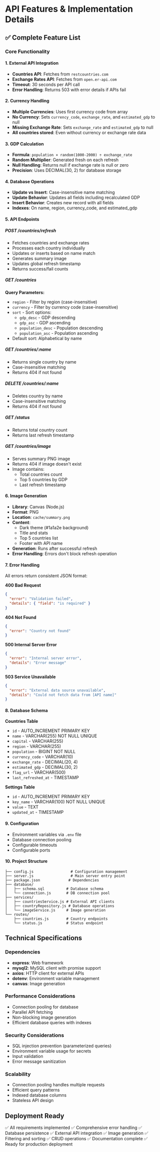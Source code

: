 # API Features & Implementation Details

## ✅ Complete Feature List

### Core Functionality

#### 1. External API Integration
- **Countries API**: Fetches from `restcountries.com`
- **Exchange Rates API**: Fetches from `open.er-api.com`
- **Timeout**: 30 seconds per API call
- **Error Handling**: Returns 503 with error details if APIs fail

#### 2. Currency Handling
- **Multiple Currencies**: Uses first currency code from array
- **No Currency**: Sets `currency_code`, `exchange_rate`, and `estimated_gdp` to null
- **Missing Exchange Rate**: Sets `exchange_rate` and `estimated_gdp` to null
- **All countries stored**: Even without currency or exchange rate data

#### 3. GDP Calculation
- **Formula**: `population × random(1000-2000) ÷ exchange_rate`
- **Random Multiplier**: Generated fresh on each refresh
- **Null Handling**: Returns null if exchange rate is null or zero
- **Precision**: Uses DECIMAL(30, 2) for database storage

#### 4. Database Operations
- **Update vs Insert**: Case-insensitive name matching
- **Update Behavior**: Updates all fields including recalculated GDP
- **Insert Behavior**: Creates new record with all fields
- **Indexes**: On name, region, currency_code, and estimated_gdp

#### 5. API Endpoints

##### POST /countries/refresh
- Fetches countries and exchange rates
- Processes each country individually
- Updates or inserts based on name match
- Generates summary image
- Updates global refresh timestamp
- Returns success/fail counts

##### GET /countries
**Query Parameters:**
- `region` - Filter by region (case-insensitive)
- `currency` - Filter by currency code (case-insensitive)
- `sort` - Sort options:
  - `gdp_desc` - GDP descending
  - `gdp_asc` - GDP ascending
  - `population_desc` - Population descending
  - `population_asc` - Population ascending
- Default sort: Alphabetical by name

##### GET /countries/:name
- Returns single country by name
- Case-insensitive matching
- Returns 404 if not found

##### DELETE /countries/:name
- Deletes country by name
- Case-insensitive matching
- Returns 404 if not found

##### GET /status
- Returns total country count
- Returns last refresh timestamp

##### GET /countries/image
- Serves summary PNG image
- Returns 404 if image doesn't exist
- Image contains:
  - Total countries count
  - Top 5 countries by GDP
  - Last refresh timestamp

#### 6. Image Generation
- **Library**: Canvas (Node.js)
- **Format**: PNG
- **Location**: `cache/summary.png`
- **Content**:
  - Dark theme (#1a1a2e background)
  - Title and stats
  - Top 5 countries list
  - Footer with API name
- **Generation**: Runs after successful refresh
- **Error Handling**: Errors don't block refresh operation

#### 7. Error Handling
All errors return consistent JSON format:

**400 Bad Request**
```json
{
  "error": "Validation failed",
  "details": { "field": "is required" }
}
```

**404 Not Found**
```json
{
  "error": "Country not found"
}
```

**500 Internal Server Error**
```json
{
  "error": "Internal server error",
  "details": "Error message"
}
```

**503 Service Unavailable**
```json
{
  "error": "External data source unavailable",
  "details": "Could not fetch data from [API name]"
}
```

#### 8. Database Schema

**Countries Table**
- `id` - AUTO_INCREMENT PRIMARY KEY
- `name` - VARCHAR(255) NOT NULL UNIQUE
- `capital` - VARCHAR(255)
- `region` - VARCHAR(255)
- `population` - BIGINT NOT NULL
- `currency_code` - VARCHAR(10)
- `exchange_rate` - DECIMAL(20, 4)
- `estimated_gdp` - DECIMAL(30, 2)
- `flag_url` - VARCHAR(500)
- `last_refreshed_at` - TIMESTAMP

**Settings Table**
- `id` - AUTO_INCREMENT PRIMARY KEY
- `key_name` - VARCHAR(100) NOT NULL UNIQUE
- `value` - TEXT
- `updated_at` - TIMESTAMP

#### 9. Configuration
- Environment variables via `.env` file
- Database connection pooling
- Configurable timeouts
- Configurable ports

#### 10. Project Structure
```
├── config.js                 # Configuration management
├── server.js                 # Main server entry point
├── package.json             # Dependencies
├── database/
│   ├── schema.sql          # Database schema
│   └── connection.js       # DB connection pool
├── services/
│   ├── countriesService.js # External API clients
│   ├── countryRepository.js # Database operations
│   └── imageService.js     # Image generation
└── routes/
    ├── countries.js        # Country endpoints
    └── status.js           # Status endpoint
```

## Technical Specifications

### Dependencies
- **express**: Web framework
- **mysql2**: MySQL client with promise support
- **axios**: HTTP client for external APIs
- **dotenv**: Environment variable management
- **canvas**: Image generation

### Performance Considerations
- Connection pooling for database
- Parallel API fetching
- Non-blocking image generation
- Efficient database queries with indexes

### Security Considerations
- SQL injection prevention (parameterized queries)
- Environment variable usage for secrets
- Input validation
- Error message sanitization

### Scalability
- Connection pooling handles multiple requests
- Efficient query patterns
- Indexed database columns
- Stateless API design

## Deployment Ready

✅ All requirements implemented
✅ Comprehensive error handling
✅ Database persistence
✅ External API integration
✅ Image generation
✅ Filtering and sorting
✅ CRUD operations
✅ Documentation complete
✅ Ready for production deployment

